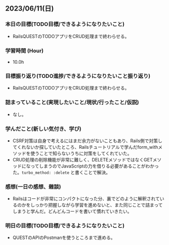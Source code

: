 ## 2023/06/11(日)

### 本日の目標(TODO目標/できるようになりたいこと)

- RailsQUESTのTODOアプリをCRUD処理まで終わらせる。

### 学習時間 (Hour)

- 10.0h

### 目標振り返り(TODO進捗/できるようになりたいこと振り返り)

- RailsQUESTのTODOアプリをCRUD処理まで終わらせる。

### 詰まっていること(実現したいこと/現状/行ったこと/仮説)

- なし。

### 学んだこと(新しい気付き、学び)

- CSRF対策は自身で考えるにはまだ余力がないこともあり、Rails側で対策してくれないか探していたところ、Railsチュートリアルで学んだform_withメソッドを使うことで知らないうちに対策をしてくれていた。
- CRUD処理の削除機能が非常に難しく、DELETEメソッドではなくGETメソッドになってしまうのでJavaScriptの力を借りる必要があることがわかった。`turbo_method: :delete` と書くことで解決。

### 感想(一日の感想、雜談)

- Railsはコードが非常にコンパクトになった分、裏でどのように解釈されているのかをしっかり把握しながら学習を進めないと、また同じことで詰まってしまうと学んだ。どんどんコードを書いて慣れていきたい。

### 明日の目標(TODO目標/できるようになりたいこと)

- QUESTのAPIのPostmanを使うところまで進める。

